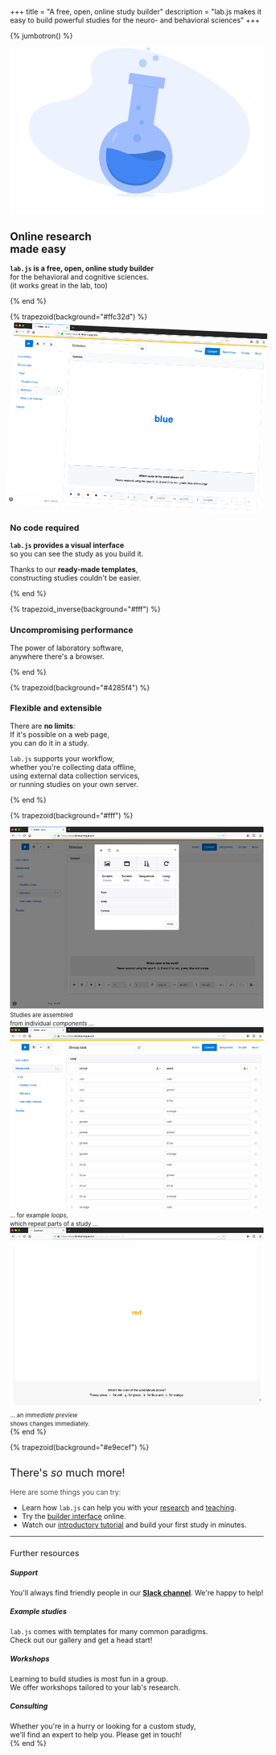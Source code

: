 +++
title = "A free, open, online study builder"
description = "lab.js makes it easy to build powerful studies for the neuro- and behavioral sciences"
+++

{% jumbotron() %}
  <div class="container mt-xl-4">
    <div class="row">
      <div class="col-lg-7 order-lg-12">
        <img src="science.svg" alt="Beaker with fluid and bubbles" class="w-100">
      </div>
      <div class="col-lg-5 order-lg-1 mt-xl-5 text-center text-lg-left">
        <h2 class="display-4 mb-4">
          Online research<br>made easy
        </h2>
        <p class="lead">
          <strong>
            <code>lab.js</code> is a free, open, online study builder
          </strong><br class="d-none d-sm-inline d-lg-none d-xl-inline">
          for the behavioral and cognitive sciences.<br class="d-none d-sm-inline d-lg-none d-xl-inline">
          <span class="text-muted">
            (it works great in the lab, too)
          </span>
        </p>
      </div>
    </div>
  </div>
{% end %}

{% trapezoid(background="#ffc32d") %}
  <div class="container my-5">
    <div class="row">
      <div class="col-lg order-lg-12 screenshot text-center text-lg-left">
        <img src="builder_screenshot_1000.png" alt="lab.js builder interface screenshot" class="w-75" style="transform: rotate(2.5deg)">
      </div>
      <div class="col-lg order-lg-1 text-center text-lg-right d-lg-flex align-items-center justify-content-end">
        <div class="pl-lg-5 pt-5 pt-lg-0">
          <h3 class="h4"><strong>No code</strong> required</h3>
          <p><strong><code>lab.js</code> provides a visual interface</strong><br>
          so you can see the study as you build it.</p>
          <p>Thanks to our <strong>ready-made templates</strong>,<br>
          constructing studies couldn't be easier.</p>
        </div>
      </div>
    </div>
  </div>
{% end %}

{% trapezoid_inverse(background="#fff") %}
  <div class="container my-5">
    <div class="row">
      <div class="col-lg text-center text-lg-right d-lg-flex align-items-center justify-content-end">
        <i
          class="fas fa-stopwatch fa-fw fa-10x text-muted"
          style="transform: rotate(-15deg)"
        ></i>
      </div>
      <div class="col text-center text-lg-left d-lg-flex align-items-center justify-content-start">
        <div class="pr-lg-5 pt-5 pt-lg-3">
          <h3 class="h4"><strong>Uncompromising</strong> performance</h3>
          <p>The power of laboratory software,<br>
          anywhere there's a browser.</p>
        </div>
      </div>
    </div>
  </div>
{% end %}

{% trapezoid(background="#4285f4") %}
  <div class="container text-light my-5">
    <div class="row">
      <div class="col-lg order-lg-12 text-center text-lg-left d-lg-flex align-items-center justify-content-start">
        <i
          class="fas fa-plug fa-fw fa-10x text-light"
          style="transform: rotate(20deg)"
        ></i>
      </div>
      <div class="col-lg order-lg-1 text-center text-lg-right d-lg-flex align-items-center justify-content-end">
        <div class="pr-lg-5 pt-5 pt-lg-0">
          <h3 class="h4"><strong>Flexible</strong> and extensible</h3>
          <p>There are <strong>no limits</strong>:<br>
          If it's possible on a web page,<br>
          you can do it in a study.</p>
          <p><code>lab.js</code> supports your workflow,<br>
          whether you're collecting data offline,<br>
          using external data collection services,<br>
          or running studies on your own server.</p>
        </div>
      </div>
    </div>
  </div>
{% end %}

{% trapezoid(background="#fff") %}
  <div class="container">
    <div class="row">
      <div class="col-md screenshot py-4 pb-md-0">
        <img src="builder_screenshot_components_1000.png" alt="Adding components" class="w-100">
        <small class="text-muted">Studies are assembled<br>from individual <em>components</em> ...</small>
      </div>
      <div class="col-md screenshot py-4 pb-md-0">
        <img src="builder_screenshot_loop_1000.png" alt="Loop component view" class="w-100">
        <small class="text-muted">... for example <em>loops</em>,<br>which repeat parts of a study ...</small>
      </div>
      <div class="col-md screenshot py-4 pb-md-0">
        <img src="builder_screenshot_preview_1000.png" alt="Study preview" class="w-100">
        <small class="text-muted">... an <em>immediate preview</em><br>shows changes immediately.</small>
      </div>
    </div>
  </div>
{% end %}

{% trapezoid(background="#e9ecef") %}
  <div class="container py-4">
    <div class="row">
      <div class="col-lg pt-4 pt-md-0">
        <div class="pr-5">
          <h2 class="mt-0 mb-1" style="font-weight: 400">There's <em>so</em> much more!</h2>
          <p class="lead mt-2" style="font-weight: 300">Here are some things you can try:</p>
          <ul>
            <li>Learn how <code>lab.js</code> can help you with your <a href="/for/research">research</a> and <a href="/for/teaching">teaching</a>.</li>
            <li>Try the <a href="https://labjs.felixhenninger.com" target="_blank" rel="noopener">builder interface</a> online.</li>
            <li>Watch our <a href="https://labjs.readthedocs.io/en/latest/learn/builder/" target="_blank" rel="noopener">introductory tutorial</a> and build your first study in minutes.</li>
          </ul>
        </div>
      </div>
      <div class="col-lg font-weight-light">
        <hr class="d-lg-none py-2">
        <h3 class="d-lg-none mt-1 mb-4" style="font-weight: 400">Further resources</h3>
        <div class="media mb-4">
          <div class="media-body pr-5">
            <h5 class="mt-0 mb-1">Support</h5>
            You'll always find friendly people in our <a href="https://slackin-nmbrcrnchrs.herokuapp.com/" target="_blank" rel="noopener"><strong>Slack channel</strong></a>. We're happy to help!
          </div>
          <i class="ml-3 fas fa-life-ring fa-fw"></i>
        </div>
        <div class="media mb-4">
          <div class="media-body">
            <h5 class="mt-0 mb-1">Example studies</h5>
            <code>lab.js</code> comes with templates for many common paradigms.<br>
            Check out our gallery and get a head start!
          </div>
          <i class="ml-3 fas fa-box-open fa-fw"></i>
        </div>
        <div class="media mb-4">
          <div class="media-body">
            <h5 class="mt-0 mb-1">Workshops</h5>
            Learning to build studies is most fun in a group.<br>
            We offer workshops tailored to your lab's research.
          </div>
          <i class="ml-3 fas fa-graduation-cap fa-fw"></i>
        </div>
        <div class="media mb-4">
          <div class="media-body">
            <h5 class="mt-0 mb-1">Consulting</h5>
            Whether you're in a hurry or looking for a custom study,<br>
            we'll find an expert to help you. Please get in touch!
          </div>
          <i class="ml-3 fas fa-hands-helping fa-fw"></i>
        </div>
      </div>
    </div>
  </div>
{% end %}
